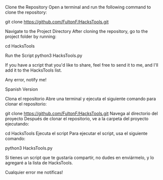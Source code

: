 Clone the Repository
Open a terminal and run the following command to clone the repository:

git clone https://github.com/FultonF/HacksTools.git

Navigate to the Project Directory
After cloning the repository, go to the project folder by running:

cd HacksTools

Run the Script
python3 HacksTools.py

If you have a script that you'd like to share, feel free to send it to me, and I'll add it to the HacksTools list.

Any error, notify me!


Spanish Version

Clona el repositorio
Abre una terminal y ejecuta el siguiente comando para clonar el repositorio:


git clone https://github.com/FultonF/HacksTools.git
Navega al directorio del proyecto
Después de clonar el repositorio, ve a la carpeta del proyecto ejecutando:


cd HacksTools
Ejecuta el script
Para ejecutar el script, usa el siguiente comando:


python3 HacksTools.py

Si tienes un script que te gustaría compartir, no dudes en enviármelo, y lo agregaré a la lista de HacksTools.

Cualquier error me notificas!




